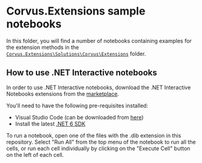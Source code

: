 # Corvus.Extensions sample notebooks

In this folder, you will find a number of notebooks containing examples for the extension methods in the [`Corvus.Extensions\Solutions\Corvus\Extensions`](Solutions\Corvus.Extensions\Corvus\Extensions) folder.

## How to use .NET Interactive notebooks

In order to use .NET Interactive notebooks, download the .NET Interactive Notebooks extensions from the [marketplace](https://marketplace.visualstudio.com/items?itemName=ms-dotnettools.dotnet-interactive-vscode). 

You'll need to have the following pre-requisites installed:
 - Visual Studio Code (can be downloaded from [here](https://code.visualstudio.com/))
 - Install the latest [.NET 6 SDK](https://dotnet.microsoft.com/en-us/download/dotnet/6.0)

To run a notebook, open one of the files with the .dib extension in this repository. Select "Run All" from the top menu of the notebook to run all the cells, or run each cell individually by clicking on the "Execute Cell" button on the left of each cell.